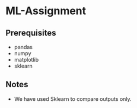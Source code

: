 # ML-Assignment
## Prerequisites
* pandas
* numpy
* matplotlib
* sklearn

## Notes
* We have used Sklearn to compare outputs only.